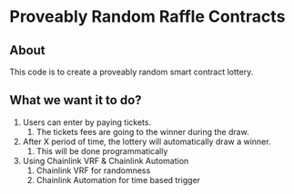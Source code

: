 # Proveably Random Raffle Contracts

## About

This code is to create a proveably random smart contract lottery.

## What we want it to do?

1. Users can enter by paying tickets.
    1. The tickets fees are going to the winner during the draw.
2. After X period of time, the lottery will automatically draw a winner.
    1. This will be done programmatically
3. Using Chainlink VRF & Chainlink Automation
    1. Chainlink VRF for randomness
    2. Chainlink Automation for time based trigger
